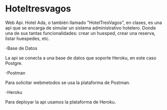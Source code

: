 # Hoteltresvagos
Web Api. Hotel Ada, o también llamado "HotelTresVagos", en clases, es una api
que se encarga de simular un sistema administrativo hotelero. Donde una de sus 
tantas funcionalidades: crear un huesped, crear una reserva, listar huespedes, etc.

-Base de Datos

 La api se conecta a una base de datos que soporte Heroku, en este caso Postgre.
 
 -Postman
 
 Para solicitar webmetodos se usa la plataforma de Postman.
 
-Heroku

Para deployar la api usamos la plataforma de Heroku.
